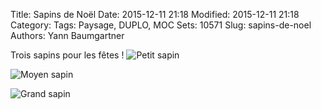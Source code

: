 Title: Sapins de Noël
Date: 2015-12-11 21:18
Modified: 2015-12-11 21:18
Category:
Tags: Paysage, DUPLO, MOC
Sets: 10571
Slug: sapins-de-noel
Authors: Yann Baumgartner

Trois sapins pour les fêtes !
![Petit sapin][sapin-1]

![Moyen sapin][sapin-3]

![Grand sapin][sapin-2]

[sapin-1]: {filename}/images/sapin-1.jpg  "Petit sapin"
[sapin-2]: {filename}/images/sapin-2.jpg  "Grand sapin"
[sapin-3]: {filename}/images/sapin-3.jpg  "Moyen sapin"
